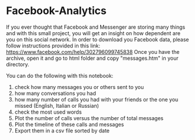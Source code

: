 # Facebook-Analytics
If you ever thought that Facebook and Messenger are storing many things and with this small project, you will get an insight on how dependent are you on this social network.
In order to download you Facebook data, please follow instructions provided in this link:
https://www.facebook.com/help/302796099745838
Once you have the archive, open it and go to html folder and copy "messages.htm" in your directory.

You can do the following with this notebook:
  1) check how many messages you or others sent to you
  2) how many conversations you had
  3) how many number of calls you had with your friends or the one you missed (English, Italian or Russian)
  4) check the most used words
  5) Plot the number of calls versus the number of total messages
  6) Plot the timeline of these calls and messages
  7) Export them in a csv file sorted by date
